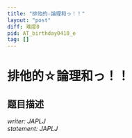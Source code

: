 ```yaml
---
title: "排他的☆論理和っ！！"
layout: "post"
diff: 难度0
pid: AT_birthday0410_e
tag: []
---
```


# 排他的☆論理和っ！！

## 题目描述

[problemUrl]: https://atcoder.jp/contests/birthday0410/tasks/birthday0410_e

*writer: JAPLJ*  
*statement: JAPLJ*

